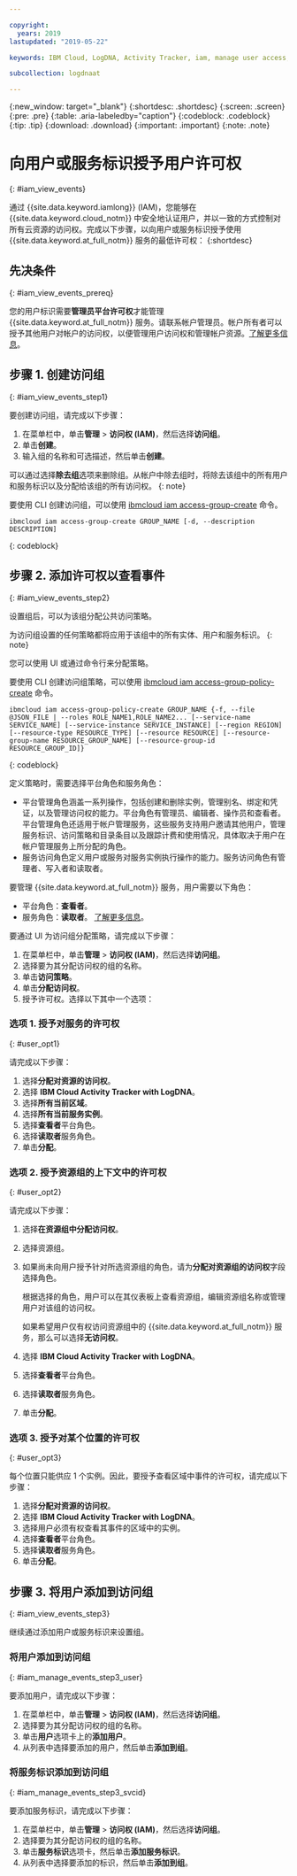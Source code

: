```yaml
---

copyright:
  years: 2019
lastupdated: "2019-05-22"

keywords: IBM Cloud, LogDNA, Activity Tracker, iam, manage user access, viewer

subcollection: logdnaat

---
```


{:new_window: target="_blank"}
{:shortdesc: .shortdesc}
{:screen: .screen}
{:pre: .pre}
{:table: .aria-labeledby="caption"}
{:codeblock: .codeblock}
{:tip: .tip}
{:download: .download}
{:important: .important}
{:note: .note}

 
# 向用户或服务标识授予用户许可权
{: #iam_view_events}

通过 {{site.data.keyword.iamlong}} (IAM)，您能够在 {{site.data.keyword.cloud_notm}} 中安全地认证用户，并以一致的方式控制对所有云资源的访问权。完成以下步骤，以向用户或服务标识授予使用 {{site.data.keyword.at_full_notm}} 服务的最低许可权：
{:shortdesc}

## 先决条件
{: #iam_view_events_prereq}

您的用户标识需要**管理员平台许可权**才能管理 {{site.data.keyword.at_full_notm}} 服务。请联系帐户管理员。帐户所有者可以授予其他用户对帐户的访问权，以便管理用户访问权和管理帐户资源。[了解更多信息](/docs/iam?topic=iam-userroles)。



## 步骤 1. 创建访问组
{: #iam_view_events_step1}

要创建访问组，请完成以下步骤：

1. 在菜单栏中，单击**管理** &gt; **访问权 (IAM)**，然后选择**访问组**。
2. 单击**创建**。
3. 输入组的名称和可选描述，然后单击**创建**。

可以通过选择**除去组**选项来删除组。从帐户中除去组时，将除去该组中的所有用户和服务标识以及分配给该组的所有访问权。
{: note}

要使用 CLI 创建访问组，可以使用 [ibmcloud iam access-group-create](/docs/cli/reference/ibmcloud?topic=cloud-cli-ibmcloud_commands_iam#ibmcloud_iam_access_group_create) 命令。
```
ibmcloud iam access-group-create GROUP_NAME [-d, --description DESCRIPTION]
```
{: codeblock}



## 步骤 2. 添加许可权以查看事件
{: #iam_view_events_step2}

设置组后，可以为该组分配公共访问策略。 

为访问组设置的任何策略都将应用于该组中的所有实体、用户和服务标识。
{: note}

您可以使用 UI 或通过命令行来分配策略。

要使用 CLI 创建访问组策略，可以使用 [ibmcloud iam access-group-policy-create](/docs/cli/reference/ibmcloud?topic=cloud-cli-ibmcloud_commands_iam#ibmcloud_iam_access_group_policy_create) 命令。

```
ibmcloud iam access-group-policy-create GROUP_NAME {-f, --file @JSON_FILE | --roles ROLE_NAME1,ROLE_NAME2... [--service-name SERVICE_NAME] [--service-instance SERVICE_INSTANCE] [--region REGION] [--resource-type RESOURCE_TYPE] [--resource RESOURCE] [--resource-group-name RESOURCE_GROUP_NAME] [--resource-group-id RESOURCE_GROUP_ID]}
```
{: codeblock}

定义策略时，需要选择平台角色和服务角色：
* 平台管理角色涵盖一系列操作，包括创建和删除实例，管理别名、绑定和凭证，以及管理访问权的能力。平台角色有管理员、编辑者、操作员和查看者。平台管理角色还适用于帐户管理服务，这些服务支持用户邀请其他用户，管理服务标识、访问策略和目录条目以及跟踪计费和使用情况，具体取决于用户在帐户管理服务上所分配的角色。
* 服务访问角色定义用户或服务对服务实例执行操作的能力。服务访问角色有管理者、写入者和读取者。

要管理 {{site.data.keyword.at_full_notm}} 服务，用户需要以下角色：
* 平台角色：**查看者**。 
* 服务角色：**读取者**。
[了解更多信息](/docs/services/Activity-Tracker-with-LogDNA?topic=logdnaat-iam#iam)。



要通过 UI 为访问组分配策略，请完成以下步骤：

1. 在菜单栏中，单击**管理** &gt; **访问权 (IAM)**，然后选择**访问组**。
2. 选择要为其分配访问权的组的名称。 
3. 单击**访问策略**。
4. 单击**分配访问权**。
5. 授予许可权。选择以下其中一个选项：


### 选项 1. 授予对服务的许可权
{: #user_opt1}

请完成以下步骤： 

1. 选择**分配对资源的访问权**。
2. 选择 **IBM Cloud Activity Tracker with LogDNA**。
3. 选择**所有当前区域**。
4. 选择**所有当前服务实例**。
5. 选择**查看者**平台角色。
6. 选择**读取者**服务角色。
7. 单击**分配**。

### 选项 2. 授予资源组的上下文中的许可权
{: #user_opt2}

请完成以下步骤： 

1. 选择**在资源组中分配访问权**。
2. 选择资源组。
3. 如果尚未向用户授予针对所选资源组的角色，请为**分配对资源组的访问权**字段选择角色。 

    根据选择的角色，用户可以在其仪表板上查看资源组，编辑资源组名称或管理用户对该组的访问权。 
    
    如果希望用户仅有权访问资源组中的 {{site.data.keyword.at_full_notm}} 服务，那么可以选择**无访问权**。

4. 选择 **IBM Cloud Activity Tracker with LogDNA**。
5. 选择**查看者**平台角色。
6. 选择**读取者**服务角色。
7. 单击**分配**。

### 选项 3. 授予对某个位置的许可权
{: #user_opt3}

每个位置只能供应 1 个实例。因此，要授予查看区域中事件的许可权，请完成以下步骤： 

1. 选择**分配对资源的访问权**。
2. 选择 **IBM Cloud Activity Tracker with LogDNA**。
3. 选择用户必须有权查看其事件的区域中的实例。
4. 选择**查看者**平台角色。
5. 选择**读取者**服务角色。
6. 单击**分配**。


## 步骤 3. 将用户添加到访问组
{: #iam_view_events_step3}

继续通过添加用户或服务标识来设置组。

### 将用户添加到访问组
{: #iam_manage_events_step3_user}

要添加用户，请完成以下步骤：

1. 在菜单栏中，单击**管理** &gt; **访问权 (IAM)**，然后选择**访问组**。
2. 选择要为其分配访问权的组的名称。 
3. 单击**用户**选项卡上的**添加用户**。
4. 从列表中选择要添加的用户，然后单击**添加到组**。


### 将服务标识添加到访问组
{: #iam_manage_events_step3_svcid}

要添加服务标识，请完成以下步骤：

1. 在菜单栏中，单击**管理** &gt; **访问权 (IAM)**，然后选择**访问组**。
2. 选择要为其分配访问权的组的名称。 
3. 单击**服务标识**选项卡，然后单击**添加服务标识**。
4. 从列表中选择要添加的标识，然后单击**添加到组**。


